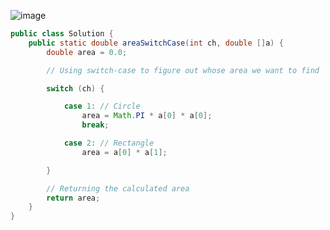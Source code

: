 ![image](https://github.com/Mogana004/DSA_JAVA/assets/92911280/8f2f5ac4-6021-4f44-b687-4880fd86d651)
```java
public class Solution {
    public static double areaSwitchCase(int ch, double []a) {
        double area = 0.0;

        // Using switch-case to figure out whose area we want to find

        switch (ch) {

            case 1: // Circle
                area = Math.PI * a[0] * a[0];
                break;

            case 2: // Rectangle
                area = a[0] * a[1];

        }

        // Returning the calculated area
        return area;
    }
}
```    
